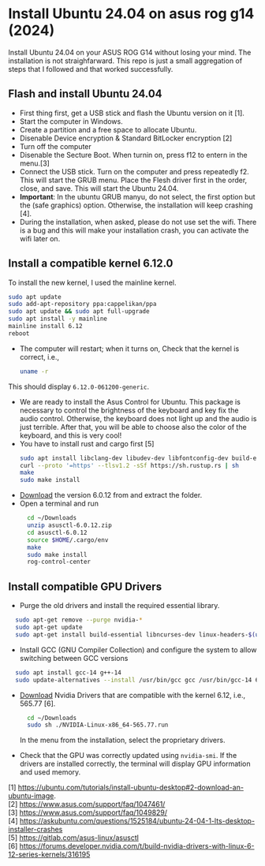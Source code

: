 # Install Ubuntu 24.04 on asus rog g14 (2024) 
Install Ubuntu 24.04 on your ASUS ROG G14 without losing your mind. The installation is not straighfarward.
This repo is just a small aggregation of steps that I followed and that worked successfully. 

## Flash and install Ubuntu 24.04
- First thing first, get a USB stick and flash the Ubuntu version on it [1].
- Start the computer in Windows. 
- Create a partition and a free space to allocate Ubuntu.
- Disenable Device encryption & Standard BitLocker encryption [2]
- Turn off the computer
- Disenable the Secture Boot. When turnin on, press f12 to entern in the menu.[3]
- Connect the USB stick. Turn on the computer and press repeatedly f2. This will start the GRUB menu. Place the Flesh driver first in the order, close, and save. This will start the Ubuntu 24.04.
- **Important**: In the ubuntu GRUB manyu, do not select, the first option but the (safe graphics) option. Otherwise, the installation will keep crashing [4].
- During the installation, when asked, please do not use set the wifi. There is a bug and this will make your installation crash, you can activate the wifi later on.

## Install a compatible kernel 6.12.0

  To install the new kernel, I used the mainline kernel.

  ```bash
  sudo apt update
  sudo add-apt-repository ppa:cappelikan/ppa
  sudo apt update && sudo apt full-upgrade
  sudo apt install -y mainline
  mainline install 6.12
  reboot
  ```
- The computer will restart; when it turns on, Check that the kernel is correct, i.e., 
   ```bash
  uname -r 
  ```
This should display ``` 6.12.0-061200-generic ```. 

- We are ready to install the Asus Control for Ubuntu. This package is necessary to control the brightness of the keyboard and key fix the audio control. Otherwise, the keyboard does not light up and the audio is just terrible. After that, you will be able to choose also the color of the keyboard, and this is very cool!
- You have to install rust and cargo first [5]
  ```bash
  sudo apt install libclang-dev libudev-dev libfontconfig-dev build-essential cmake libxkbcommon-dev
  curl --proto '=https' --tlsv1.2 -sSf https://sh.rustup.rs | sh
  make
  sudo make install
  ```
- [Download](https://gitlab.com/asus-linux/asusctl/-/archive/6.0.12/asusctl-6.0.12.zip) the version 6.0.12 from and extract the folder.
- Open a terminal and run
  ```bash
    cd ~/Downloads
    unzip asusctl-6.0.12.zip
    cd asusctl-6.0.12
    source $HOME/.cargo/env
    make
    sudo make install
    rog-control-center
  ```
## Install compatible GPU Drivers
- Purge the old drivers and install the required essential library. 
```bash
  sudo apt-get remove --purge nvidia-*
  sudo apt-get update
  sudo apt-get install build-essential libncurses-dev linux-headers-$(uname -r)
```
- Install GCC (GNU Compiler Collection) and configure the system to allow switching between GCC versions

```bash
  sudo apt install gcc-14 g++-14
  sudo update-alternatives --install /usr/bin/gcc gcc /usr/bin/gcc-14 60 --slave /usr/bin/g++ g++ /usr/bin/g++-14
```

- [Download](https://us.download.nvidia.com/XFree86/Linux-x86_64/565.77/NVIDIA-Linux-x86_64-565.77.run
) Nvidia Drivers that are compatible with the kernel 6.12, i.e., 565.77 [6].

  ``` bash 
    cd ~/Downloads
    sudo sh ./NVIDIA-Linux-x86_64-565.77.run
  ```

  In the menu from the installation, select the proprietary drivers. 

- Check that the GPU was correctly updated using ``` nvidia-smi ```. If the drivers are installed correctly, the terminal will display GPU information and used memory.

[1] https://ubuntu.com/tutorials/install-ubuntu-desktop#2-download-an-ubuntu-image. \
[2] https://www.asus.com/support/faq/1047461/ \
[3] https://www.asus.com/support/faq/1049829/ \
[4] https://askubuntu.com/questions/1525184/ubuntu-24-04-1-lts-desktop-installer-crashes \
[5] https://gitlab.com/asus-linux/asusctl \
[6] https://forums.developer.nvidia.com/t/build-nvidia-drivers-with-linux-6-12-series-kernels/316195 

